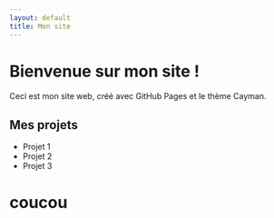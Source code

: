 ```yaml
---
layout: default
title: Mon site
---
```


# Bienvenue sur mon site !

Ceci est mon site web, créé avec GitHub Pages et le thème Cayman.

## Mes projets

- Projet 1
- Projet 2
- Projet 3

<h1> coucou </h1>

<img href="https://cnrtl.fr/images/portail/aca8_icon.jpg">
